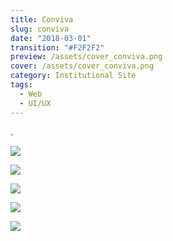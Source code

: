 ```yaml
---
title: Conviva
slug: conviva
date: "2018-03-01"
transition: "#F2F2F2"
preview: /assets/cover_conviva.png
cover: /assets/cover_conviva.png
category: Institutional Site
tags:
  - Web
  - UI/UX
---
```


.

![](/assets/conviva_01.png)

![](/assets/conviva_02.png)

![](/assets/conviva_03.png)

![](/assets/conviva_04.png)

![](/assets/conviva_05.png)

